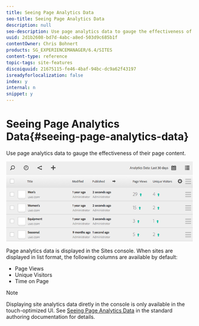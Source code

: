 ```yaml
---
title: Seeing Page Analytics Data
seo-title: Seeing Page Analytics Data
description: null
seo-description: Use page analytics data to gauge the effectiveness of their page content.
uuid: 2d1b2608-bd7d-4abc-a8ed-503d9c685b1f
contentOwner: Chris Bohnert
products: SG_EXPERIENCEMANAGER/6.4/SITES
content-type: reference
topic-tags: site-features
discoiquuid: 21675115-fe46-4baf-94bc-dc9a62f43197
isreadyforlocalization: false
index: y
internal: n
snippet: y
---
```


# Seeing Page Analytics Data{#seeing-page-analytics-data}

Use page analytics data to gauge the effectiveness of their page content.

![](assets/chlimage_1-127.png)

Page analytics data is displayed in the Sites console. When sites are displayed in list format, the following columns are available by default:

* Page Views
* Unique Visitors
* Time on Page

>[!NOTE]
>
>Displaying site analytics data diretly in the console is only available in the touch-optimized UI. See [Seeing Page Analytics Data](../../authoring/using/pa-using.md) in the standard authoring documentation for details.

